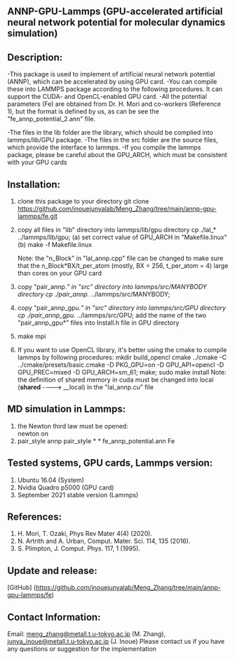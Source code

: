## ANNP-GPU-Lammps (GPU-accelerated artificial neural network potential for molecular dynamics simulation)

## Description: 
-This package is used to implement of artificial neural network potential (ANNP), which can be accelerated by using GPU card.
-You can compile these into LAMMPS package according to the following procedures. It can support the CUDA- and OpenCL-enabled GPU card.
-All the potential parameters (Fe) are obtained from Dr. H. Mori and co-workers (Reference 1), but the format is defined by us, as can be see the "fe_annp_potential_2.ann" file. 

-The files in the lib folder are the library, which should be complied into lammps/lib/GPU package.
-The files in the src folder are the source files, which provide the interface to lammps.
-If you compile the lammps package, please be careful about the GPU_ARCH, which must be consistent with your GPU cards

## Installation:
1) clone this package to your directory
   git clone https://github.com/inouejunyalab/Meng_Zhang/tree/main/annp-gpu-lammps/fe.git
2) copy all files in "lib" directory into lammps/lib/gpu directory
   cp ./lal_* ../lammps/lib/gpu;
   (a) set correct value of GPU_ARCH in "Makefile.linux"
   (b) make -f Makefile.linux

   Note: the "n_Block" in "lal_annp.cpp" file can be changed to make sure that the n_Block*BX/t_per_atom (mostly, BX = 256, t_per_atom = 4) large than cores on your GPU card

3) copy "pair_annp.*" in "src" directory into lammps/src/MANYBODY directory
   cp ./pair_annp.* ../lammps/src/MANYBODY;
4) copy "pair_annp_gpu.*" in "src" directory into lammps/src/GPU directory 
   cp ./pair_annp_gpu.* ../lammps/src/GPU;
   add the name of the two "pair_annp_gpu*" files into Install.h file in GPU directory

5) make mpi

6) If you want to use OpenCL library, it's better using the cmake to compile lammps by following procedures:
   mkdir build_opencl
   cmake ../cmake -C ../cmake/presets/basic.cmake -D PKG_GPU=on -D GPU_API=opencl -D GPU_PREC=mixed -D GPU_ARCH=sm_61;
   make;
   sudo make install
   Note: the definition of shared memory in cuda must be changed into local (__shared__ ----> __local) in the "lal_annp.cu" file  


## MD simulation in Lammps:
1) the Newton third law must be opened:  
   newton on
2) pair_style	annp
   pair_style	* * fe_annp_potential.ann Fe


## Tested systems, GPU cards, Lammps version:
1) Ubuntu 16.04 (System)
2) Nvidia Quadro p5000 (GPU card)
3) September 2021 stable version (Lammps)


## References:
1) H. Mori, T. Ozaki, Phys Rev Mater 4(4) (2020).
2) N. Artrith and A. Urban, Comput. Mater. Sci. 114, 135 (2016).
3) S. Plimpton, J. Comput. Phys. 117, 1 (1995).


## Update and release:
[GitHub] (https://github.com/inouejunyalab/Meng_Zhang/tree/main/annp-gpu-lammps/fe)


## Contact Information:
Email: meng_zhang@metall.t.u-tokyo.ac.jp (M. Zhang), junya_inoue@metall.t.u-tokyo.ac.jp (J. Inoue)
Please contact us if you have any questions or suggestion for the implementation
